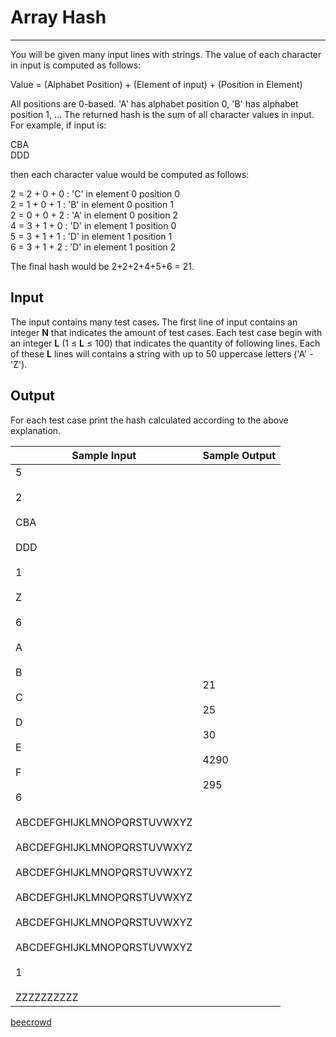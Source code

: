 # Array Hash

---

You will be given many input lines with strings. The value of each character in input is computed as follows:

Value = (Alphabet Position) + (Element of input) + (Position in Element)

All positions are 0-based. 'A' has alphabet position 0, 'B' has alphabet position 1, ...
The returned hash is the sum of all character values in input. For example, if input is:

CBA  
DDD

then each character value would be computed as follows:

2 = 2 + 0 + 0 : 'C' in element 0 position 0  
2 = 1 + 0 + 1 : 'B' in element 0 position 1  
2 = 0 + 0 + 2 : 'A' in element 0 position 2  
4 = 3 + 1 + 0 : 'D' in element 1 position 0  
5 = 3 + 1 + 1 : 'D' in element 1 position 1  
6 = 3 + 1 + 2 : 'D' in element 1 position 2  

The final hash would be 2+2+2+4+5+6 = 21.

## Input

The input contains many test cases. The first line of input contains an integer **N** that
indicates the amount of test cases. Each test case begin with an integer **L** (1 ≤ **L** ≤ 100) that indicates the quantity of following lines. Each of these **L** lines will contains a string with up to 50 uppercase letters ('A' - 'Z').

## Output

For each test case print the hash calculated according to the above explanation.

| Sample Input                                                                                                                                                                                                                                                                                                                                                      | Sample Output                                 |
| ----------------------------------------------------------------------------------------------------------------------------------------------------------------------------------------------------------------------------------------------------------------------------------------------------------------------------------------------------------------- | --------------------------------------------- |
| 5<br><br>2<br><br>CBA<br><br>DDD<br><br>1<br><br>Z<br><br>6<br><br>A<br><br>B<br><br>C<br><br>D<br><br>E<br><br>F<br><br>6<br><br>ABCDEFGHIJKLMNOPQRSTUVWXYZ<br><br>ABCDEFGHIJKLMNOPQRSTUVWXYZ<br><br>ABCDEFGHIJKLMNOPQRSTUVWXYZ<br><br>ABCDEFGHIJKLMNOPQRSTUVWXYZ<br><br>ABCDEFGHIJKLMNOPQRSTUVWXYZ<br><br>ABCDEFGHIJKLMNOPQRSTUVWXYZ<br><br>1<br><br>ZZZZZZZZZZ | 21<br><br>25<br><br>30<br><br>4290<br><br>295 |

[beecrowd](https://www.beecrowd.com.br/judge/en/problems/view/1257)
